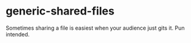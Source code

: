 # generic-shared-files
Sometimes sharing a file is easiest when your audience just gits it.  Pun intended.
